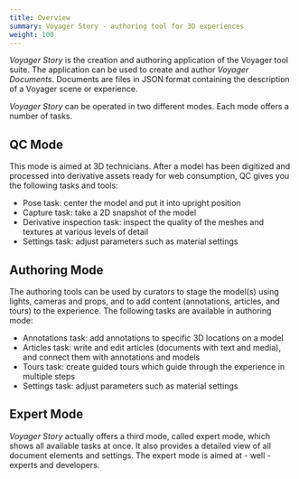 ```yaml
---
title: Overview
summary: Voyager Story - authoring tool for 3D experiences
weight: 100
---
```


_Voyager Story_ is the creation and authoring application of the Voyager tool suite. The application can be used to create and author _Voyager Documents_. Documents are files in JSON format containing the description of a Voyager scene or experience.
 
 _Voyager Story_ can be operated in two different modes. Each mode offers a number of tasks.

## QC Mode

This mode is aimed at 3D technicians. After a model has been digitized and processed into derivative assets ready for web consumption, QC gives you the following tasks and tools:

- Pose task: center the model and put it into upright position
- Capture task: take a 2D snapshot of the model
- Derivative inspection task: inspect the quality of the meshes and textures at various levels of detail
- Settings task: adjust parameters such as material settings  

## Authoring Mode

The authoring tools can be used by curators to stage the model(s) using lights, cameras and props, and to add content (annotations, articles, and tours) to the experience. The following tasks are available in authoring mode:

- Annotations task: add annotations to specific 3D locations on a model
- Articles task: write and edit articles (documents with text and media), and connect them with annotations and models
- Tours task: create guided tours which guide through the experience in multiple steps
- Settings task: adjust parameters such as material settings

## Expert Mode

_Voyager Story_ actually offers a third mode, called expert mode, which shows all available tasks at once. It also provides a detailed view of all document elements and settings. The expert mode is aimed at - well - experts and developers. 
